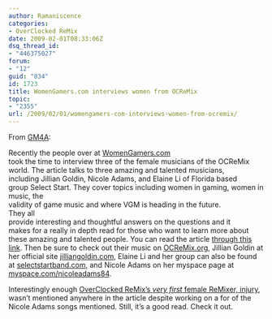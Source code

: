 ```yaml
---
author: Ramaniscence
categories:
- OverClocked ReMix
date: 2009-02-01T08:33:06Z
dsq_thread_id:
- "446375027"
forum:
- "12"
guid: "834"
id: 1723
title: WomenGamers.com interviews women from OCReMix
topic:
- "2355"
url: /2009/02/01/womengamers-com-interviews-women-from-ocremix/
---
```


From <a target="_blank" href="http://gamemusic4all.blogspot.com/2009/01/womengamerscom-interviews-women-from.html">GM4A</a>:

<div class="quoted-text">
  Recently the people over at <a href="http://womengamers.com/">WomenGamers.com</a><br /> took the time to interview three of the female musicians of the OCReMix<br /> world. The article talks to three amazing and talented musicians,<br /> including Jillian Goldin, Nicole Adams, and Elaine Li of Florida based<br /> group Select Start. They cover topics including women in gaming, women in music, the<br /> validity of game music and where VGM is heading in the future.
</div>

<div class="quoted-text">
  They all<br /> provide interesting and thoughtful answers on the questions and it<br /> makes for a really in depth read for those who want to learn more about<br /> these amazing and talented people. You can read the article <a href="http://womengamers.com/articles/interviews/musicians-overclocked-remix/">through this link</a>. Then be sure to check out their music on <a href="http://ocremix.org/">OCReMix.org</a>, Jillian Goldin at her official site <a href="http://www.jilliangoldin.com/">jilliangoldin.com</a>, Elaine Li and her group can also be found at <a href="http://selectstartband.com/">selectstartband.com</a>, and Nicole Adams on her myspace page at <a href="http://www.myspace.com/nicoleadams84">myspace.com/nicoleadams84</a>.
</div>

Interestingly enough <a target="_blank" href="http://www.ocremix.org/remixer/injury/">OverClocked ReMix&#8217;s <em>very first</em> female ReMixer, injury</a>, wasn&#8217;t mentioned anywhere in the article despite working on a for of the Nicole Adams songs mentioned. Still, it&#8217;s a good read. Check it out.